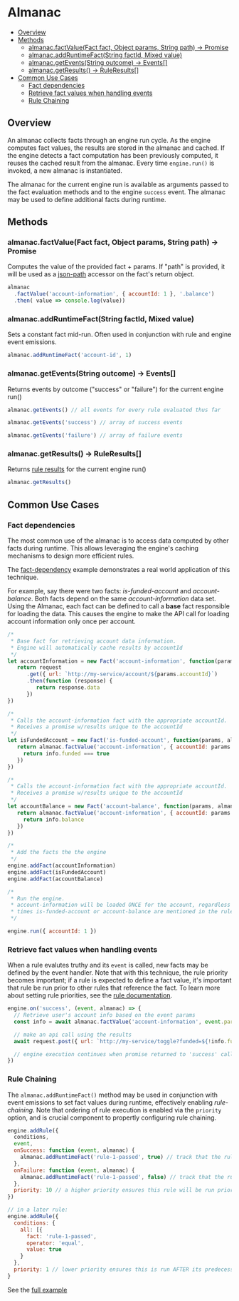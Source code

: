 # Almanac

* [Overview](#overview)
* [Methods](#methods)
    * [almanac.factValue(Fact fact, Object params, String path) -&gt; Promise](#almanacfactvaluefact-fact-object-params-string-path---promise)
    * [almanac.addRuntimeFact(String factId, Mixed value)](#almanacaddruntimefactstring-factid-mixed-value)
    * [almanac.getEvents(String outcome) -&gt; Events[]](#almanacgeteventsstring-outcome---events)
    * [almanac.getResults() -&gt; RuleResults[]](#almanacgetresults---ruleresults)
* [Common Use Cases](#common-use-cases)
    * [Fact dependencies](#fact-dependencies)
    * [Retrieve fact values when handling events](#retrieve-fact-values-when-handling-events)
    * [Rule Chaining](#rule-chaining)

## Overview

An almanac collects facts through an engine run cycle.  As the engine computes fact values,
the results are stored in the almanac and cached.  If the engine detects a fact computation has
been previously computed, it reuses the cached result from the almanac.  Every time ```engine.run()``` is invoked,
a new almanac is instantiated.

The almanac for the current engine run is available as arguments passed to the fact evaluation methods and
 to the engine ```success``` event.  The almanac may be used to define additional facts during runtime.

## Methods

### almanac.factValue(Fact fact, Object params, String path) -> Promise

Computes the value of the provided fact + params.  If "path" is provided, it will be used as a [json-path](https://goessner.net/articles/JsonPath/) accessor on the fact's return object.

```js
almanac
  .factValue('account-information', { accountId: 1 }, '.balance')
  .then( value => console.log(value))
```

### almanac.addRuntimeFact(String factId, Mixed value)

Sets a constant fact mid-run.  Often used in conjunction with rule and engine event emissions.

```js
almanac.addRuntimeFact('account-id', 1)
```

### almanac.getEvents(String outcome) -> Events[]

Returns events by outcome ("success" or "failure") for the current engine run()

```js
almanac.getEvents() // all events for every rule evaluated thus far

almanac.getEvents('success') // array of success events

almanac.getEvents('failure') // array of failure events
```

### almanac.getResults() -> RuleResults[]

Returns [rule results](./rules#rule-results) for the current engine run()

```js
almanac.getResults()
```

## Common Use Cases

### Fact dependencies

The most common use of the almanac is to access data computed by other facts during runtime.  This allows
leveraging the engine's caching mechanisms to design more efficient rules.

The [fact-dependency](../examples/04-fact-dependency.js) example demonstrates a real world application of this technique.

For example, say there were two facts: _is-funded-account_ and _account-balance_.  Both facts depend on the same _account-information_ data set.
Using the Almanac, each fact can be defined to call a **base** fact responsible for loading the data.  This causes the engine
to make the API call for loading account information only once per account.

```js
/*
 * Base fact for retrieving account data information.
 * Engine will automatically cache results by accountId
 */
let accountInformation = new Fact('account-information', function(params, almanac) {
   return request
      .get({ url: `http://my-service/account/${params.accountId}`)
      .then(function (response) {
         return response.data
      })
})

/*
 * Calls the account-information fact with the appropriate accountId.
 * Receives a promise w/results unique to the accountId
 */
let isFundedAccount = new Fact('is-funded-account', function(params, almanac) {
   return almanac.factValue('account-information', { accountId: params.accountId }).then(info => {
     return info.funded === true
   })
})

/*
 * Calls the account-information fact with the appropriate accountId.
 * Receives a promise w/results unique to the accountId
 */
let accountBalance = new Fact('account-balance', function(params, almanac) {
   return almanac.factValue('account-information', { accountId: params.accountId }).then(info => {
     return info.balance
   })
})

/*
 * Add the facts the the engine
 */
engine.addFact(accountInformation)
engine.addFact(isFundedAccount)
engine.addFact(accountBalance)

/*
 * Run the engine.
 * account-information will be loaded ONCE for the account, regardless of how many
 * times is-funded-account or account-balance are mentioned in the rules
 */

engine.run({ accountId: 1 })
```

### Retrieve fact values when handling events

When a rule evalutes truthy and its ```event``` is called, new facts may be defined by the event handler.
  Note that with this technique, the rule priority becomes important; if a rule is expected to
  define a fact value, it's important that rule be run prior to other rules that reference the fact.  To
  learn more about setting rule priorities, see the [rule documentation](./rules.md).

```js
engine.on('success', (event, almanac) => {
  // Retrieve user's account info based on the event params
  const info = await almanac.factValue('account-information', event.params.accountId)

  // make an api call using the results
  await request.post({ url: `http://my-service/toggle?funded=${!info.funded}`)

  // engine execution continues when promise returned to 'success' callback resolves
})
```

### Rule Chaining

The `almanac.addRuntimeFact()` method may be used in conjunction with event emissions to
set fact values during runtime, effectively enabling _rule-chaining_.  Note that ordering
of rule execution is enabled via the `priority` option, and is crucial component to propertly
configuring rule chaining.

```js
engine.addRule({
  conditions,
  event,
  onSuccess: function (event, almanac) {
    almanac.addRuntimeFact('rule-1-passed', true) // track that the rule passed
  },
  onFailure: function (event, almanac) {
    almanac.addRuntimeFact('rule-1-passed', false) // track that the rule failed
  },
  priority: 10 // a higher priority ensures this rule will be run prior to subsequent rules
})

// in a later rule:
engine.addRule({
  conditions: {
    all: [{
      fact: 'rule-1-passed',
      operator: 'equal',
      value: true
    }
  },
  priority: 1 // lower priority ensures this is run AFTER its predecessor
}
```

See the [full example](../examples/07-rule-chaining.js)
